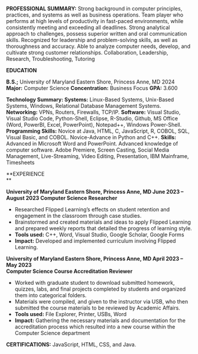 **PROFESSIONAL SUMMARY:** Strong background in computer principles, practices, and systems as well as business operations. Team player who performs at high levels of productivity in fast-paced environments, while consistently meeting and exceeding all deadlines. Strong analytical approach to challenges, possess superior written and oral communication skills. Recognized for leadership and problem-solving skills, as well as thoroughness and accuracy. Able to analyze computer needs, develop, and cultivate strong customer relationships. Collaboration, Leadership, Research, Troubleshooting, Tutoring

**EDUCATION**

**B.S.;** University of Maryland Eastern Shore, Princess Anne, MD 2024   
**Major:** Computer Science **Concentration:** Business Focus **GPA:** 3.600

**Technology Summary: Systems:** Linux-Based Systems, Unix-Based Systems, Windows, Relational Database Management Systems. **Networking:** VPNs, Routers, Firewalls, TCP/IP.  **Software:** Visual Studio, Visual Studio Code, Python-Shell, Eclipse, R-Studio, Github, MS Office (Word, PowerBI, Excel, PowerPoint), Notepad++, Windows Power-Shell. **Programming Skills:** Novice at Java, HTML, C, JavaScript, R, COBOL, SQL, Visual Basic, and COBOL. Novice-Advance in Python and C++. **Skills:** Advanced in Microsoft Word and PowerPoint. Advanced knowledge of computer software. Adobe Premiere, Screen Casting, Social Media Management, Live-Streaming, Video Editing, Presentation, IBM Mainframe, Timesheets

**EXPERIENCE   
**

**University of Maryland Eastern Shore, Princess Anne, MD  June 2023 – August 2023 Computer Science Researcher**

-   Researched Flipped Learning’s effects on student retention and engagement in the classroom through case studies.
-   Brainstormed and created materials and ideas to apply Flipped Learning and prepared weekly reports that detailed the progress of learning style.
-   **Tools used:** C++, Word, Visual Studio, Google Scholar, Google Forms
-   **Impact:** Developed and implemented curriculum involving Flipped Learning.

**University of Maryland Eastern Shore, Princess Anne, MD   April 2023 – May 2023  
Computer Science Course Accreditation Reviewer**

-   Worked with graduate student to download submitted homework, quizzes, labs, and final projects completed by students and organized them into categorical folders.
-   Materials were compiled, and given to the instructor via USB, who then submitted the course materials to be reviewed by Academic Affairs.
-   **Tools used:** File Explorer, Printer, USBs, Word
-   **Impact:** Gathering the necessary materials and documentation for the accreditation process which resulted into a new course within the Computer Science department

**CERTIFICATIONS:** JavaScript, HTML, CSS, and Java.
